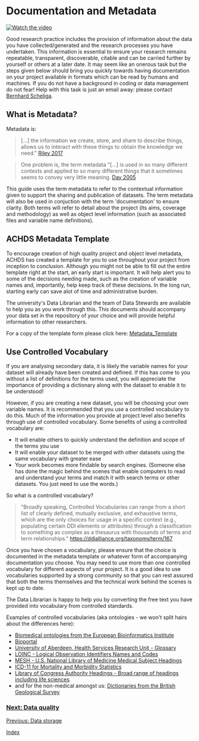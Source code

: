 # Documentation and Metadata

[![Watch the video](https://img.youtube.com/vi/N2zK3sAtr-4/hqdefault.jpg)](https://www.youtube.com/watch?v=N2zK3sAtr-4)

Good research practice includes the provision of information about the data you have collected/generated and the research processes you have undertaken. This information is essential to ensure your research remains repeatable, transparent, discoverable, citable and can be carried further by yourself or others at a later date. It may seem like an onerous task but the steps given below should bring you quickly towards having documentation on your project available in formats which can be read by humans and machines. If you do not have a background in coding or data management do not fear! Help with this task is just an email away: please contact [Bernhard Scheliga](b.scheliga@abdn.ac.uk).

## What is Metadata?

Metadata is:

> [...] the information we create, store, and share to describe things, allows us to interact with these things to obtain the knowledge we need." [Riley 2017](https://groups.niso.org/apps/group_public/download.php/17446/Understanding%20Metadata.pdf)

> One problem is, the term metadata "[...] is used in so many different contexts and applied to so many different things that it sometimes seems to convey very little meaning.
[Day 2005](https://www.dcc.ac.uk/sites/default/files/documents/resource/curation-manual/chapters/metadata/metadata.pdf)

This guide uses the term metadata to refer to the contextual information given to support the sharing and publication of datasets. The term metadata will also be used in conjuction with the term 'documentation' to ensure clarity. Both terms will refer to detail about the project (its aims, coverage and methodology) as well as object level information (such as associated files and variable name definitions).

## ACHDS Metadata Template
To encourage creation of high quality project and object level metadata, ACHDS has created a template for you to use throughout your project from inception to conclusion.  Although you might not be able to fill out the entire template right at the start, an early start is important.  It will help alert you to some of the decisions needing made, such as the creation of variable names and, importantly, help keep track of these decisions.  In the long run, starting early can save alot of time and administrative burden.

The university's Data Librarian and the team of Data Stewards are available to help you as you work through this.  This documents should accompany your data set in the repository of your choice and will provide helpful information to other researchers.

For a copy of the template form please click here:  [Metadata_Template](https://github.com/AbdnCHDS/DataDocumentationTemplate)

## Use Controlled Vocabulary

If you are analysing secondary data, it is likely the variable names for your dataset will already have been created and defined.  If this has come to you without a list of definitions for the terms used, you will appreciate the importance of providing a dictionary along with the dataset to enable it to be understood!

However, if you are creating a new dataset, you will be choosing your own variable names.  It is recommended that you use a controlled vocabulary to do this. Much of the information you provide at project level also benefits through use of controlled vocabulary.  Some benefits of using a controlled vocabulary are:
* It will enable others to quickly understand the definition and scope of the terms you use
* It will enable your dataset to be merged with other datasets using the same vocabulary with greater ease
* Your work becomes more findable by search engines. (Someone else has done the magic behind the scenes that enable computers to read and understand your terms and match it with search terms or other datasets.  You just need to use the words.)

So what is a controlled vocabulary?

>"Broadly speaking, Controlled Vocabularies can range from a short list of clearly defined, mutually exclusive, and exhaustive terms, which are the only choices for usage in a specific context (e.g., populating certain DDI elements or attributes) through a classification to something as complex as a thesaurus with thousands of terms and term relationships." https://ddialliance.org/taxonomy/term/167

Once you have chosen a vocabulary, please ensure that the choice is documented in the metadata template or whatever form of accompanying documentation you choose.  You may need to use more than one controlled vocabulary for different aspects of your project.  It is  a good idea to use vocabularies supported by a strong community so that you can rest assured that both the terms themselves and the technical work behind the scenes is kept up to date.

The Data Librarian is happy to help you by converting the free text you have provided into vocabulary from controlled standards.

Examples of controlled vocabularies (aka ontologies - we won't split hairs about the differences here):

* [Biomedical ontologies from the European Bioinformatics Institute](https://www.ebi.ac.uk/ols/index)
* [Bioportal](https://bioportal.bioontology.org/search?q=ICD&ontologies=&include_properties=false&include_views=false&includeObsolete=false&require_definition=false&exact_match=false&categories=)
* [University of Aberdeen, Health Services Research Unit - Glossary](https://www.abdn.ac.uk/hsru/what-we-do/qa/glossary-141.php)
* [LOINC - Logical Observation Identifiers Names and Codes](https://www.mayocliniclabs.com/test-catalog/appendix/loinc-codes.html)
* [MESH - U.S. National Library of Medicine Medical Subject Headings](https://meshb.nlm.nih.gov/search)
* [ICD-11 for Mortality and Morbidity Statistics](https://icd.who.int/browse11/l-m/en#/http%3a%2f%2fid.who.int%2ficd%2fentity%2f1435254666)
* [Library of Congress Authority Headings - Broad range of headings including life sciences](https://authorities.loc.gov/cgi-bin/Pwebrecon.cgi?DB=local&PAGE=First)
* and for the non-medical amongst us:  [Dictionaries from the British Geological Survey](https://www.bgs.ac.uk/information-hub/dictionaries/)

### [Next: Data quality](data-quality.md)
[Previous: Data storage](data-storage.md)

[Index](index.md)
